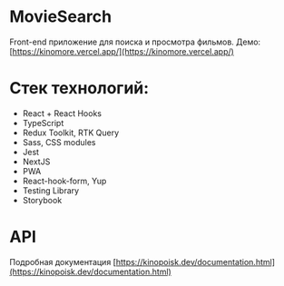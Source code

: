 # MovieSearch

Front-end приложение для поиска и просмотра фильмов. Демо: [https://kinomore.vercel.app/](https://kinomore.vercel.app/)

# Стек технологий:

-   React + React Hooks
-   TypeScript
-   Redux Toolkit, RTK Query
-   Sass, CSS modules
-   Jest
-   NextJS
-   PWA
-   React-hook-form, Yup
-   Testing Library
-   Storybook

# API

Подробная документация [https://kinopoisk.dev/documentation.html](https://kinopoisk.dev/documentation.html)

